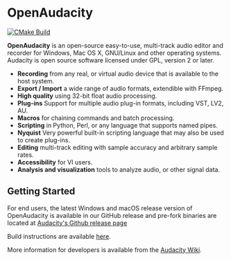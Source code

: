 OpenAudacity
=============================

[![CMake Build](https://github.com/Morales-Research-Corporation/OpenAudacity/actions/workflows/cmake_build.yml/badge.svg)](https://github.com/Morales-Research-Corporation/OpenAudacity/actions/workflows/cmake_build.yml)

**OpenAudacity** is an open-source easy-to-use, multi-track audio editor and recorder for Windows, Mac OS X, GNU/Linux and other operating systems. Audacity is open source software licensed under GPL, version 2 or later.

- **Recording** from any real, or virtual audio device that is available to the host system.
- **Export / Import** a wide range of audio formats, extendible with FFmpeg.
- **High quality** using 32-bit float audio processing.
- **Plug-ins** Support for multiple audio plug-in formats, including VST, LV2, AU.
- **Macros** for chaining commands and batch processing.
- **Scripting** in Python, Perl, or any language that supports named pipes.
- **Nyquist** Very powerful built-in scripting language that may also be used to create plug-ins.
- **Editing** multi-track editing with sample accuracy and arbitrary sample rates.
- **Accessibility** for VI users.
- **Analysis and visualization** tools to analyze audio, or other signal data.

## Getting Started

For end users, the latest Windows and macOS release version of OpenAudacity is available in our GitHub release
and pre-fork binaries are located at [Audacity's Github release page](https://github.com/audacity/audacity/releases)

Build instructions are available [here](BUILDING.md).

More information for developers is available from the [Audacity Wiki](https://wiki.audacityteam.org/wiki/For_Developers).
